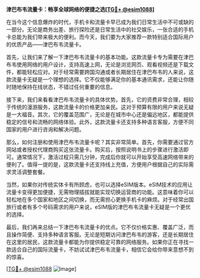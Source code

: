**津巴布韦流量卡：畅享全球网络的便捷之选[[TG💪+ @esim1088](https://t.me/s/esim1088)]**

在当今这个信息爆炸的时代，手机卡和流量卡早已成为我们日常生活中不可或缺的一部分。无论是商务出差、旅行探险还是日常生活中的社交娱乐，一张合适的手机卡总能为我们带来极大的便利。而今天，我们要为大家推荐一款特别适合国际用户的优质产品——津巴布韦流量卡。

首先，让我们来了解一下津巴布韦流量卡的基本功能。这款流量卡专为需要在津巴布韦使用网络的用户设计，支持高速上网，无论是浏览网页、观看视频还是下载文件，都能轻松应对。对于经常需要跨国沟通或者长期居住在津巴布韦的人来说，这款流量卡无疑是一个理想的选择。它不仅能够满足你的基本通讯需求，还能让你随时随地保持在线状态，不错过任何重要的信息。

接下来，我们来看看津巴布韦流量卡的具体优势。首先，它的资费非常合理，相较于传统的漫游服务，这款流量卡的价格更加亲民。这对于预算有限的用户来说无疑是一大福音。其次，它的覆盖范围广，无论是在城市中心还是偏远地区，都能提供稳定的信号和流畅的网络体验。此外，这款流量卡还支持多种语言客服，方便不同国家的用户进行咨询和解决问题。

那么，如何注册和使用津巴布韦流量卡呢？其实非常简单。首先，你需要通过官方网站或者授权代理商购买这张流量卡。购买后，按照说明书上的步骤进行激活即可。通常情况下，激活过程只需几分钟，完成后你就可以开始享受高速网络带来的便利了。值得一提的是，这款流量卡还支持线上充值，方便用户根据自己的实际需求灵活调整套餐。

当然，如果你对传统实体卡有所顾虑，也可以选择eSIM版本。eSIM技术的应用让流量卡变得更加便捷，无需物理插拔就能实现切换运营商的功能。这意味着你可以轻松地在多个国家和地区之间切换，而无需担心更换手机卡的麻烦。对于经常出国旅行或者有多个号码需求的用户来说，eSIM版的津巴布韦流量卡无疑是一个更优的选择。

最后，我们再来总结一下津巴布韦流量卡的优点。它不仅价格实惠、覆盖广泛，而且操作简便、支持多种语言客服。无论是短期访问津巴布韦的游客，还是长期居住在这里的居民，这款流量卡都能为你提供稳定可靠的网络服务。如果你正在寻找一款适合自己的国际流量卡，不妨试试津巴布韦流量卡，相信它会给你带来意想不到的惊喜。

[[TG💪+ @esim1088](https://t.me/s/esim1088) ![Image](https://i.postimg.cc/4NQfJmqS/Snipaste-2025-05-13-00-14-12.png)]